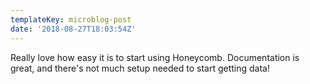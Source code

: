 ```yaml
---
templateKey: microblog-post
date: '2018-08-27T18:03:54Z'
---
```


Really love how easy it is to start using Honeycomb. Documentation is great, and there's not much setup needed to start getting data!

